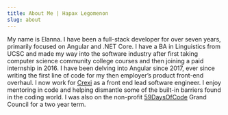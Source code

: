 ```yaml
---
title: About Me | Hapax Legomenon
slug: about
---
```


<div class="md:max-w md:mx-auto md:flex md:justify-center">
  <div class="md:max-w-3xl p-4 prose">

My name is Elanna. I have been a full-stack developer for over seven years, primarily focused on Angular and .NET Core. I have a BA in Linguistics from UCSC and made my way into the software industry after first taking computer science community college courses and then joining a paid internship in 2016. I have been delving into Angular since 2017, ever since writing the first line of code for my then employer’s product front-end overhaul. I now work for [Crexi](https://www.crexi.com/) as a front end lead software engineer. I enjoy mentoring in code and helping dismantle some of the built-in barriers found in the coding world. I was also on the non-profit [59DaysOfCode](https://59daysofcode.org) Grand Council for a two year term.

  </div>
</div>
